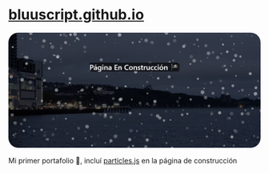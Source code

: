 # <a href="https://bluuscript.github.io" target="_blank">bluuscript.github.io</a>

<picture>
    <img src="./img/img_readme/web_construccion.JPG" alt="Web Page" style="border-radius: 20px;">
</picture>

<p>Mi primer portafolio 💼, incluí <a href="https://github.com/VincentGarreau/particles.js" target="_blank">particles.js</a> en la página de construcción</p>
